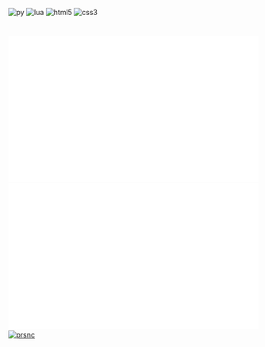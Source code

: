 ![py](https://img.shields.io/badge/Python-14354C?style=for-the-badge&logo=python&logoColor=white)
![lua](https://img.shields.io/badge/Lua-2C2D72?style=for-the-badge&logo=lua&logoColor=white)
![html5](https://img.shields.io/badge/Html-f06529?style=for-the-badge&logo=html5&logoColor=white)
![css3](https://img.shields.io/badge/Css-2965f1?style=for-the-badge&logo=css3&logoColor=white)
#
![stats](https://raw.githubusercontent.com/0nvg/github-stats/master/generated/overview.svg#gh-light-mode-only)
![langs](https://raw.githubusercontent.com/0nvg/github-stats/master/generated/languages.svg#gh-light-mode-only)
[![prsnc](https://lanyard-profile-readme.vercel.app/api/914570803167756298?theme=light&bg=ffffff&animated=true&hideDiscrim=false&borderRadius=30px&idleMessage=aint%20doin%20nun)](https://discord.com/users/914570803167756298)
